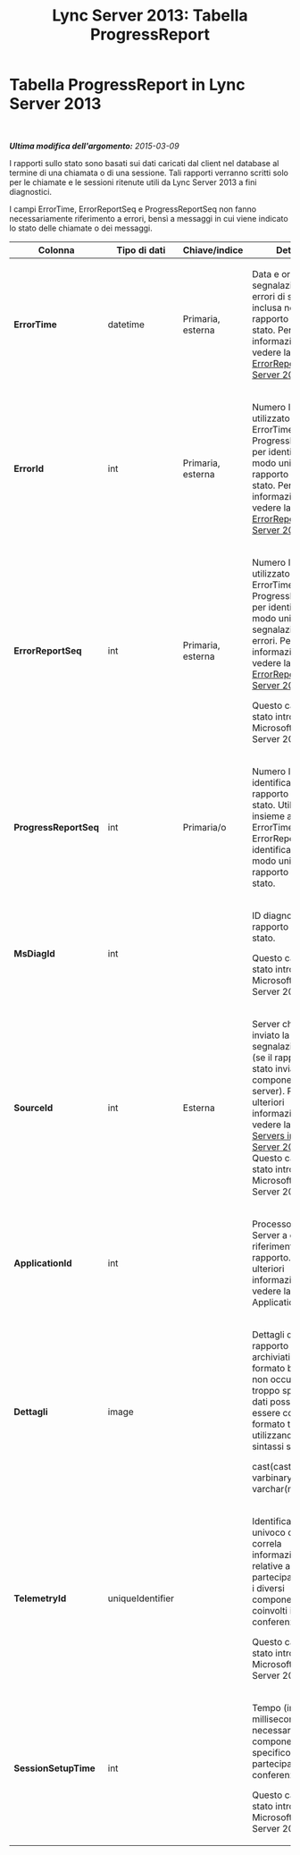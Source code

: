 ﻿---
title: 'Lync Server 2013: Tabella ProgressReport'
TOCTitle: Tabella ProgressReport
ms:assetid: 38e5f060-5e9b-4185-87b2-7ef61c4bb75f
ms:mtpsurl: https://technet.microsoft.com/it-it/library/Gg425864(v=OCS.15)
ms:contentKeyID: 49300229
ms.date: 08/24/2015
mtps_version: v=OCS.15
ms.translationtype: HT
---

# Tabella ProgressReport in Lync Server 2013

 

_**Ultima modifica dell'argomento:** 2015-03-09_

I rapporti sullo stato sono basati sui dati caricati dal client nel database al termine di una chiamata o di una sessione. Tali rapporti verranno scritti solo per le chiamate e le sessioni ritenute utili da Lync Server 2013 a fini diagnostici.

I campi ErrorTime, ErrorReportSeq e ProgressReportSeq non fanno necessariamente riferimento a errori, bensì a messaggi in cui viene indicato lo stato delle chiamate o dei messaggi.


<table>
<colgroup>
<col style="width: 25%" />
<col style="width: 25%" />
<col style="width: 25%" />
<col style="width: 25%" />
</colgroup>
<thead>
<tr class="header">
<th>Colonna</th>
<th>Tipo di dati</th>
<th>Chiave/indice</th>
<th>Dettagli</th>
</tr>
</thead>
<tbody>
<tr class="odd">
<td><p><strong>ErrorTime</strong></p></td>
<td><p>datetime</p></td>
<td><p>Primaria, esterna</p></td>
<td><p>Data e ora della segnalazione degli errori di stato inclusa nel rapporto sullo stato. Per ulteriori informazioni, vedere la <a href="lync-server-2013-errorreport-table.md">Tabella ErrorReport in Lync Server 2013</a>.</p></td>
</tr>
<tr class="even">
<td><p><strong>ErrorId</strong></p></td>
<td><p>int</p></td>
<td><p>Primaria, esterna</p></td>
<td><p>Numero ID utilizzato insieme a ErrorTime e ProgressReportSeq per identificare in modo univoco un rapporto sullo stato. Per ulteriori informazioni, vedere la <a href="lync-server-2013-errorreport-table.md">Tabella ErrorReport in Lync Server 2013</a>.</p></td>
</tr>
<tr class="odd">
<td><p><strong>ErrorReportSeq</strong></p></td>
<td><p>int</p></td>
<td><p>Primaria, esterna</p></td>
<td><p>Numero ID utilizzato insieme a ErrorTime e ProgressReportSeq per identificare in modo univoco una segnalazione errori. Per ulteriori informazioni, vedere la <a href="lync-server-2013-errorreport-table.md">Tabella ErrorReport in Lync Server 2013</a>.</p>
<p>Questo campo è stato introdotto in Microsoft Lync Server 2013.</p></td>
</tr>
<tr class="even">
<td><p><strong>ProgressReportSeq</strong></p></td>
<td><p>int</p></td>
<td><p>Primaria/o</p></td>
<td><p>Numero ID per identificare il rapporto sullo stato. Utilizzato insieme a ErrorTime ed ErrorReportSeq per identificare in modo univoco un rapporto sullo stato.</p></td>
</tr>
<tr class="odd">
<td><p><strong>MsDiagId</strong></p></td>
<td><p>int</p></td>
<td><p></p></td>
<td><p>ID diagnostica del rapporto sullo stato.</p>
<p>Questo campo è stato introdotto in Microsoft Lync Server 2013.</p></td>
</tr>
<tr class="even">
<td><p><strong>SourceId</strong></p></td>
<td><p>int</p></td>
<td><p>Esterna</p></td>
<td><p>Server che ha inviato la segnalazione errori (se il rapporto è stato inviato da un componente server). Per ulteriori informazioni, vedere la <a href="lync-server-2013-servers-table.md">Tabella Servers in Lync Server 2013</a>. Questo campo è stato introdotto in Microsoft Lync Server 2013.</p></td>
</tr>
<tr class="odd">
<td><p><strong>ApplicationId</strong></p></td>
<td><p>int</p></td>
<td><p></p></td>
<td><p>Processo di Lync Server a cui fa riferimento il rapporto. Per ulteriori informazioni, vedere la tabella Application.</p></td>
</tr>
<tr class="even">
<td><p><strong>Dettagli</strong></p></td>
<td><p>image</p></td>
<td><p></p></td>
<td><p>Dettagli del rapporto sullo stato archiviati in formato binario per non occupare troppo spazio. I dati possono essere convertiti in formato testo utilizzando la sintassi seguente:</p>
<p>cast(cast(Detail as varbinary(max)) as varchar(max))</p></td>
</tr>
<tr class="odd">
<td><p><strong>TelemetryId</strong></p></td>
<td><p>uniqueIdentifier</p></td>
<td><p></p></td>
<td><p>Identificatore univoco che correla informazioni relative al tempo di partecipazione per i diversi componenti coinvolti in una conferenza.</p>
<p>Questo campo è stato introdotto in Microsoft Lync Server 2013.</p></td>
</tr>
<tr class="even">
<td><p><strong>SessionSetupTime</strong></p></td>
<td><p>int</p></td>
<td><p></p></td>
<td><p>Tempo (in millisecondi) necessario per un componente specifico per partecipare a una conferenza.</p>
<p>Questo campo è stato introdotto in Microsoft Lync Server 2013.</p></td>
</tr>
</tbody>
</table>

